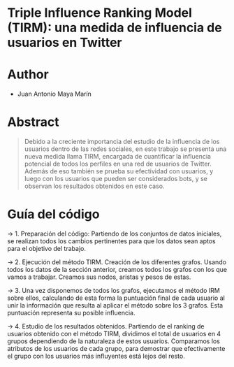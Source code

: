 # Triple Influence Ranking Model (TIRM): una medida de influencia de usuarios en Twitter

# Author
 - Juan Antonio Maya Marín

# Abstract 
 > Debido a la creciente importancia del estudio de la influencia de los usuarios dentro de
   las redes sociales, en este trabajo se presenta una nueva medida llama TIRM, encargada de 
   cuantificar la influencia potencial de todos los perfiles en una red de usuarios de Twitter. 
   Además de eso también se prueba su efectividad con usuarios, y luego con los usuarios que 
   pueden ser considerados bots, y se observan los resultados obtenidos en este caso.

# Guía del código

-> 1. Preparación del código: Partiendo de los conjuntos de datos iniciales, se realizan todos
      los cambios pertinentes para que los datos sean aptos para el objetivo del trabajo.

-> 2. Ejecución del método TIRM. Creación de los diferentes grafos. Usando todos los datos de 
      la sección anterior, creamos todos los grafos con los que vamos a trabajar. Creamos sus 
      nodos, aristas y pesos de estas.

-> 3. Una vez disponemos de todos los grafos, ejecutamos el método IRM sobre ellos, calculando
      de esta forma la puntuación final de cada usuario al unir la información que resulta al
      aplicar el método sobre los 3 grafos. Esta puntuación representa su posible influencia.

-> 4. Estudio de los resultados obtenidos. Partiendo de el ranking de usuarios obtenido con 
      el método TIRM, dividimos el total de usuarios en 4 grupos dependiendo de la naturaleza
      de estos usuarios. Comparamos los atributos de los usuarios de cada grupo, para demostrar
      que efectivamente el grupo con los usuarios más influyentes está lejos del resto.
